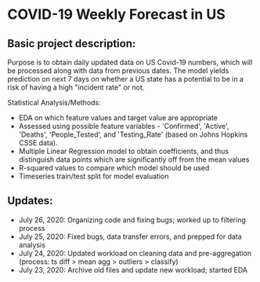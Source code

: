 # COVID-19 Weekly Forecast in US

## Basic project description:
  Purpose is to obtain daily updated data on US Covid-19 numbers, which will be processed along with data from previous dates. The model yields prediction on next 7 days on whether a US state has a potential to be in a risk of having a high "incident rate" or not.

  Statistical Analysis/Methods:
  * EDA on which feature values and target value are appropriate
  * Assessed using possible feature variables - 'Confirmed', 'Active', 'Deaths', 'People_Tested', and 'Testing_Rate' (based on Johns Hopkins CSSE data).
  * Multiple Linear Regression model to obtain coefficients, and thus distinguish data points which are significantly off from the mean values
  *  R-squared values to compare which model should be used
  * Timeseries train/test split for model evaluation


## Updates:

* July 26, 2020: Organizing code and fixing bugs; worked up to filtering process
* July 25, 2020: Fixed bugs, data transfer errors, and prepped for data analysis
* July 24, 2020: Updated workload on cleaning data and pre-aggregation (process: ts diff > mean agg > outliers > classify)
* July 23, 2020: Archive old files and update new workload; started EDA
